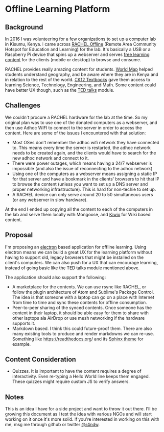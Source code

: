 # Offline Learning Platform

## Background
In 2016 I was volunteering for a few organizations to set up a computer lab in Kisumu, Kenya. I came across [RACHEL Offline](http://dev.worldpossible.org/cgi/rachelmods.pl) (Remote Area Community Hotspot for Education and Learning) for the lab. It's basically a USB or a Raspberry Pi device that spins up a webserver and serves [free learning content](http://dev.worldpossible.org/cgi/rachelmods.pl) for the clients (mobile or desktop) to browse and consume.

RACHEL provides really amazing content for students. [World Map](http://dev.worldpossible.org/cgi/viewmod.pl?module_id=89) helped students understand geography, and be aware where they are in Kenya and in relation to the rest of the world. [CK12 Textbooks](http://dev.worldpossible.org/cgi/viewmod.pl?module_id=21) gave them access to learning Science, Technology, Engineering, and Math. Some content could have better UX though, such as the [TED talks](http://dev.worldpossible.org/mods/en-TED/) module.

## Challenges
We couldn't procure a RACHEL hardware for the lab at the time. So my original plan was to use one of the donated computers as a webserver, and then use Adhoc WIFI to connect to the server in order to access the content. Here are some of the issues I encountered with that solution:

* Most OSes don't remember the adhoc wifi network they have connected to. This means every time the server is restarted, the adhoc network needs to be created again, and the clients would have to search for the new adhoc network and connect to it.
* There were power outages, which means having a 24/7 webserver is impossible (and also the issue of reconnecting to the adhoc network)
* Using one of the computers as a webserver means assigning a static IP for that server and have a bookmark in the clients' browsers to hit that IP to browse the content (unless you want to set up a DNS server and proper networking infrastructure). This is hard for non-techie to set up.
* A RACHEL device can only serve around 20 to 50 simultaneous users (or any webserver in slow hardware).

At the end I ended up copying all the content to each of the computers in the lab and serve them locally with Mongoose, and [Kiwix](http://www.kiwix.org/) for Wiki based content.

## Proposal
I'm proposing an [electron](https://electron.atom.io/) based application for offline learning. Using electron means we can build a great UX for the learning platform without having to support old, legacy browsers that might be installed on the client's computers. We can also push for a UX that can encourage learning, instead of going basic like the TED talks module mentioned above.

The application should also support the following:

* A marketplace for the contents. We can use rsync like RACHEL, or follow the plugin architecture of Atom and Sublime's Package Control. The idea is that someone with a laptop can go on a place with Internet from time to time and sync these contents for offline consumption.
* Peer-to-peer sharing of the synced contents. Once someone has the content in their laptop, it should be able easy for them to share with other laptops ala AirDrop or use mesh networking if the hardware supports it.
* Markdown based. I think this could future-proof them. There are also many existing tools to produce and render markdowns we can re-use. Something like https://readthedocs.org/ and its [Sphinx theme](https://github.com/rtfd/sphinx_rtd_theme) for example.

## Content Consideration
* Quizzes. It is important to have the content requires a degree of interactivity. Even re-typing a Hello World line keeps them engaged. These quizzes might require custom JS to verify answers.

## Notes
This is an idea I have for a side project and want to throw it out there. I'll be growing this document as I test the idea with various NGOs and will start working on it once it's more solid. If you're interested in working on this with me, msg me through github or twitter [@r4ndw](https://twitter.com/r4ndw).

